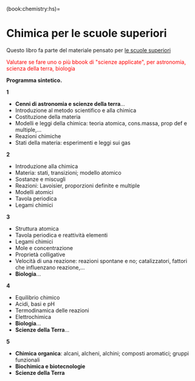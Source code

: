 (book:chemistry:hs)=
# Chimica per le scuole superiori

Questo libro fa parte del materiale pensato per [le scuole superiori](https://basics2022.github.io/bbooks-hs)

<span style="color:red">Valutare se fare uno o più bbook di "scienze applicate", per astronomia, scienza della terra, biologia</span>


**Programma sintetico.**
<!--
seguendo il programma disponibile del Liceo Scientifico - Scienze Applicate dell'Istituto di Istruzione Superiore Paritario Merini

Il programma sembra ripetersi e saltare da un argomento all'altro: razionalizzazione e un po' di ordine necessari
-->

**1**
- **Cenni di astronomia e scienze della terra**...
- Introduzione al metodo scientifico e alla chimica
- Costituzione della materia
- Modelli e leggi della chimica: teoria atomica, cons.massa, prop def e multiple,...
- Reazioni chimiche
- Stati della materia: esperimenti e leggi sui gas

**2**
- Introduzione alla chimica
- Materia: stati, transizioni; modello atomico
- Sostanze e miscugli
- Reazioni: Lavoisier, proporzioni definite e multiple
- Modelli atomici
- Tavola periodica
- Legami chimici

**3**
- Struttura atomica
- Tavola periodica e reattività elementi
- Legami chimici
- Mole e concentrazione
- Proprietà colligative
- Velocità di una reazione: reazioni spontane e no; catalizzatori, fattori che influenzano reazione,...
- **Biologia**...

**4**
- Equilibrio chimico
- Acidi, basi e pH
- Termodinamica delle reazioni
- Elettrochimica
- **Biologia**...
- **Scienze della Terra**...

**5**
- **Chimica organica**: alcani, alcheni, alchini; composti aromatici; gruppi funzionali
- **Biochimica e biotecnologie**
- **Scienze della Terra**
